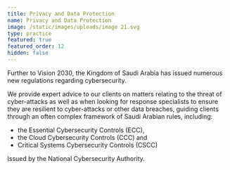 ```yaml
---
title: Privacy and Data Protection
name: Privacy and Data Protection
image: /static/images/uploads/image 21.svg
type: practice
featured: true
featured_order: 12
hidden: false
---
```

Further to Vision 2030, the Kingdom of Saudi Arabia has issued numerous new regulations regarding cybersecurity.

We provide expert advice to our clients on matters relating to the threat of cyber-attacks as well as when looking for response specialists to ensure they are resilient to cyber-attacks or other data breaches, guiding clients through an often complex framework of Saudi Arabian rules, including:

- the Essential Cybersecurity Controls (ECC), 
- the Cloud Cybersecurity Controls (CCC) and
- Critical Systems Cybersecurity Controls (CSCC)

Issued by the National Cybersecurity Authority.
